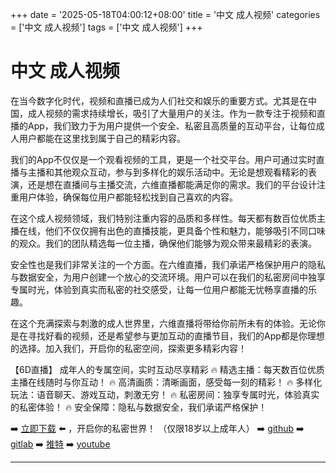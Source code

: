 +++
date = '2025-05-18T04:00:12+08:00'
title = '中文 成人视频'
categories = ['中文 成人视频']
tags = ['中文 成人视频']
+++

# 中文 成人视频

在当今数字化时代，视频和直播已成为人们社交和娱乐的重要方式。尤其是在中国，成人视频的需求持续增长，吸引了大量用户的关注。作为一款专注于视频和直播的App，我们致力于为用户提供一个安全、私密且高质量的互动平台，让每位成人用户都能在这里找到属于自己的精彩内容。

我们的App不仅仅是一个观看视频的工具，更是一个社交平台。用户可通过实时直播与主播和其他观众互动，参与到多样化的娱乐活动中。无论是想观看精彩的表演，还是想在直播间与主播交流，六维直播都能满足你的需求。我们的平台设计注重用户体验，确保每位用户都能轻松找到自己喜欢的内容。

在这个成人视频领域，我们特别注重内容的品质和多样性。每天都有数百位优质主播在线，他们不仅仅拥有出色的直播技能，更具备个性和魅力，能够吸引不同口味的观众。我们的团队精选每一位主播，确保他们能够为观众带来最精彩的表演。

安全性也是我们非常关注的一个方面。在六维直播，我们承诺严格保护用户的隐私与数据安全，为用户创建一个放心的交流环境。用户可以在我们的私密房间中独享专属时光，体验到真实而私密的社交感受，让每一位用户都能无忧畅享直播的乐趣。

在这个充满探索与刺激的成人世界里，六维直播将带给你前所未有的体验。无论你是在寻找好看的视频，还是希望参与更加互动的直播节目，我们的App都是你理想的选择。加入我们，开启你的私密空间，探索更多精彩内容！

【6D直播】
成年人的专属空间，实时互动尽享精彩
🔥 精选主播：每天数百位优质主播在线随时与你互动！
🔥 高清画质：清晰画面，感受每一刻的精彩！
🔥 多样化玩法：语音聊天、游戏互动，刺激无穷！
🔥 私密房间：独享专属时光，体验真实的私密体验！
🔥 安全保障：隐私与数据安全，我们承诺严格保护！

➡️ [立即下载](https://down123.s3.ap-east-1.amazonaws.com/index.html?channelCode=blog) ⬅️ ，开启你的私密世界！
（仅限18岁以上成年人）
➡️ [github](https://aldult-live.github.io/)
➡️ [gitlab](https://seo-09598d.gitlab.io/)
➡️ [推特](https://x.com/wegame33)
➡️ [youtube](https://www.youtube.com/@6Dlive)

---
